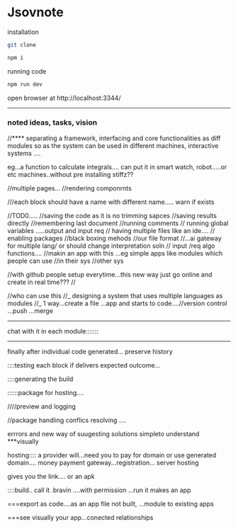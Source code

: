 # Jsovnote

installation

```bash
git clone
```

```bash
npm i
```
running code
```bash
npm run dev
```

open browser at http://localhost:3344/

---

### noted ideas, tasks, vision

//\*\*\*\* separating a framework, interfacing and core functionalities as diff modules
so as the system can be used in different machines, interactive systems ....

eg...a function to calculate integrals....
can put it in smart watch, robot.....or etc machines..without pre installing stiffz??

//multiple pages...
//rendering componrnts

///each block should have a name with different name.....
warn if exists

//TOD0.....
//saving the code as it is no trimming sapces
//saving results directly
//remembering last document
//running comments
// running global variables .....output and input req
// having multiple files like an ide....
// enabling packages
//black boxing mehods
//our file format
//...ai gateway for multiple lang/ or should change interpretation soln
// input /req algo functions....
//makin an app with this ...eg simple apps like modules which people can use
//in their sys
//other sys

//with github people setup everytime...this new way just go online and create in real time???
//

//who can use this
//_ designing a system that uses multiple languages as modules
//_ 1 way...create a file ...app and starts to code....//version control
...push
...merge

---

chat with it in each module:::::::

---

finally
after individual code generated... preserve history

::::testing each block if delivers expected outcome...

::::generating the build

::::::package for hosting....

////preview and logging

//package handling conflics resolving ....

errrors and new way of suugesting solutions simpleto understand
\*\*\*visually

hosting::::
a provider will...need you to pay for domain or use generated domain....
money payment gateway...registration...
server hosting

gives you the link....
or an apk

::::build..
call it .bravin ....with permission ...run it makes an app

===export as code....as an app file not built, ...module to existing apps

===see visually your app...conected relationships
